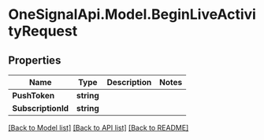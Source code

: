 # OneSignalApi.Model.BeginLiveActivityRequest

## Properties

Name | Type | Description | Notes
------------ | ------------- | ------------- | -------------
**PushToken** | **string** |  | 
**SubscriptionId** | **string** |  | 

[[Back to Model list]](../README.md#documentation-for-models) [[Back to API list]](../README.md#documentation-for-api-endpoints) [[Back to README]](../README.md)

